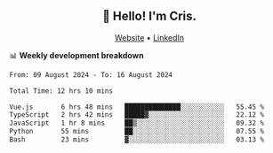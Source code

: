 
<h2 align="center">👋 Hello! I'm Cris.</h2>
<p align="center">
  <a href="https://www.criscunas.dev">Website</a> •
  <a href="https://www.linkedin.com/in/cristophercunas/">LinkedIn</a> 
</p>


📊 **Weekly development breakdown**
<!--START_SECTION:waka-->

```txt
From: 09 August 2024 - To: 16 August 2024

Total Time: 12 hrs 10 mins

Vue.js       6 hrs 48 mins   ██████████████░░░░░░░░░░░   55.45 %
TypeScript   2 hrs 42 mins   █████▓░░░░░░░░░░░░░░░░░░░   22.12 %
JavaScript   1 hr 8 mins     ██▒░░░░░░░░░░░░░░░░░░░░░░   09.32 %
Python       55 mins         ██░░░░░░░░░░░░░░░░░░░░░░░   07.55 %
Bash         23 mins         ▓░░░░░░░░░░░░░░░░░░░░░░░░   03.13 %
```

<!--END_SECTION:waka-->
